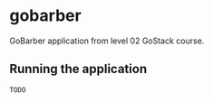 # gobarber
GoBarber application from level 02 GoStack course.

## Running the application

```TODO```
